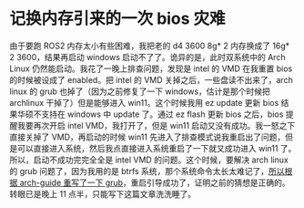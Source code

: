 # 记换内存引来的一次 bios 灾难

由于要跑 ROS2 内存太小有些困难，我把老的 d4 3600 8g* 2 内存换成了 16g* 2 3600，结果再启动 windows 启动不了了。诡异的是，此时双系统中的 Arch Linux 仍然能启动。我花了一晚上排查问题，发现是 intel 的 VMD 在我重置 bios 的时候被设成了 enabled。把 intel 的 VMD 关掉之后，一些盘读不出来了，arch linux 的 grub 也掉了（因为之前修复了一下 windows，估计是那个时候把 archlinux 干掉了）但是能够进入 win11。这个时候我用 ez update 更新 bios 结果华硕不支持在 windows 中 update 了。通过 ez flash 更新 bios 之后，bios 提醒我要再次开启 intel VMD，我打开了，但是 win11 启动又没有成功。我一怒之下直接关掉了 VMD，再启动的时候 win11 先进入了排查模式说我重启出了问题，但是可以直接进入系统，然后我点直接进入系统重启了一下就又成功进入 win11 了。所以，启动不成功完完全全是 intel VMD 的问题。这个时候，要解决 arch linux 的 grub 问题了，因为我用的是 btrfs 系统，那个系统命令太长太难记了，[所以根据 arch-guide 重写了一下 grub](https://arch.icekylin.online/guide/rookie/basic-install.html#_7-%E5%88%86%E5%8C%BA%E5%92%8C%E6%A0%BC%E5%BC%8F%E5%8C%96-%E4%BD%BF%E7%94%A8-btrfs-%E6%96%87%E4%BB%B6%E7%B3%BB%E7%BB%9F)，重启引导成功了，证明之前的猜想是正确的。转眼已是晚上 11 点半，只能写下这篇文章洗洗睡了。
